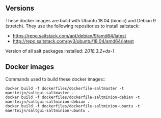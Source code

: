 Versions
--------
These docker images are build with Ubuntu 18.04 (bionic) and Debian 9 (stretch). They use the following repositories to install saltstack:
- https://repo.saltstack.com/apt/debian/9/amd64/latest
- http://repo.saltstack.com/py3/ubuntu/18.04/amd64/latest

Version of all salt packages installed: *2018.3.2+ds-1*

Docker images
-------------
Commands used to build these docker images::

    docker build -f dockerfiles/dockerfile-saltmaster -t maerteijn/saltgui-saltmaster .
    docker build -f dockerfiles/dockerfile-saltminion-debian -t maerteijn/saltgui-saltminion-debian .
    docker build -f dockerfiles/dockerfile-saltminion-ubuntu -t maerteijn/saltgui-saltminion-ubuntu .
